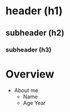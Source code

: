 # header (h1)
## subheader (h2)
### subheader (h3)

# Overview
- About me
    - Name
    + Age
    Year

